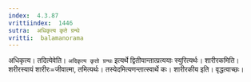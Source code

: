 ```yaml
---
index:  4.3.87
vrittiindex:  1446
sutra:  अधिकृत्य कृते ग्रन्थे
vritti:  balamanorama 
---
```


अधिकृत्य। तदित्येवेति। `अदिकृत्य कृतो ग्रन्थः` इत्यर्थे द्वितीयान्तात्प्रत्ययाः स्युरित्यर्थः। शारीरकमिति। शरीरस्यायं शारीरः=जीवात्मा, तमित्यर्थः। तस्येदमित्यणन्तात्स्वार्थे कः। शारीरकीय इति। वृद्धत्वाच्छः। 

